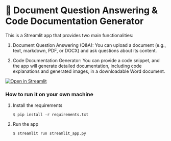 # 📄 Document Question Answering & Code Documentation Generator
This is a Streamlit app that provides two main functionalities:
1. Document Question Answering (Q&A): You can upload a document (e.g., text, markdown, PDF, or DOCX) and ask questions about its content.

2. Code Documentation Generator: You can provide a code snippet, and the app will generate detailed documentation, including code explanations and generated images, in a downloadable Word document.

[![Open in Streamlit](https://static.streamlit.io/badges/streamlit_badge_black_white.svg)](https://document-app-tcucbg8k6fp.streamlit.app/)

### How to run it on your own machine

1. Install the requirements

   ```
   $ pip install -r requirements.txt
   ```

2. Run the app

   ```
   $ streamlit run streamlit_app.py
   ```

